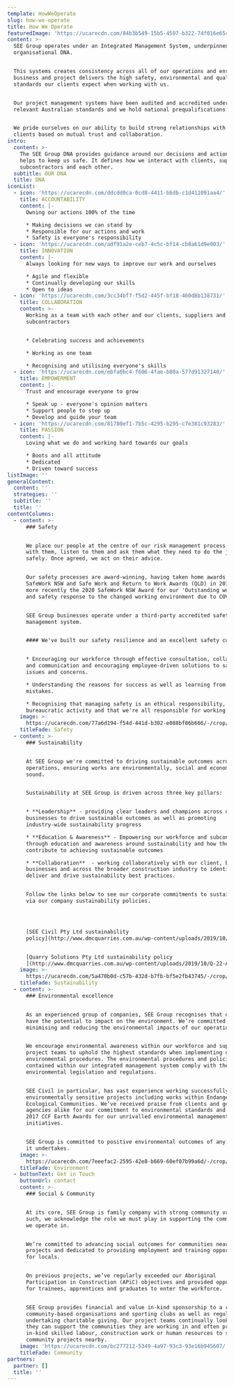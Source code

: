 ```yaml
---
template: HowWeOperate
slug: how-we-operate
title: How We Operate
featuredImage: 'https://ucarecdn.com/84b3b549-15b5-4597-b322-74f016e65422/'
content: >-
  SEE Group operates under an Integrated Management System, underpinned by our
  organisational DNA. 


  This systems creates consistency across all of our operations and ensures each
  business and project delivers the high safety, environmental and quality
  standards our clients expect when working with us. 


  Our project management systems have been audited and accredited under the
  relevant Australian standards and we hold national prequalifications. 


  We pride ourselves on our ability to build strong relationships with our
  clients based on mutual trust and collaboration.
intro:
  content: >-
    The SEE Group DNA provides guidance around our decisions and actions and
    helps to keep us safe. It defines how we interact with clients, suppliers,
    subcontractors and each other.
  subtitle: OUR DNA
  title: DNA
iconList:
  - icon: 'https://ucarecdn.com/ddcdd0ca-0cd8-4411-bbdb-c1d411091aa4/'
    title: ACCOUNTABILITY
    content: |-
      Owning our actions 100% of the time 

      * Making decisions we can stand by 
      * Responsible for our actions and work 
      * Safety is everyone's responsibility
  - icon: 'https://ucarecdn.com/adf91a2e-ceb7-4c5c-bf14-cb8a61d9e003/'
    title: INNOVATION
    content: |-
      Always looking for new ways to improve our work and ourselves

      * Agile and flexible 
      * Continually developing our skills
      * Open to ideas
  - icon: 'https://ucarecdn.com/3cc34bf7-f5d2-445f-bf18-460d8b138731/'
    title: COLLABORATION
    content: >-
      Working as a team with each other and our clients, suppliers and
      subcontractors 


      * Celebrating success and achievements 

      * Working as one team 

      * Recognising and utilising everyone's skills
  - icon: 'https://ucarecdn.com/ebfa0bc4-f606-4fae-b80a-577d91327140/'
    title: EMPOWERMENT
    content: |-
      Trust and encourage everyone to grow 

      * Speak up - everyone's opinion matters 
      * Support people to step up 
      * Develop and guide your team
  - icon: 'https://ucarecdn.com/81780ef1-7b5c-4295-b295-c7e381c93283/'
    title: PASSION
    content: |-
      Loving what we do and working hard towards our goals 

      * Boots and all attitude 
      * Dedicated 
      * Driven toward success
listImage: ''
generalContent:
  content: ''
  strategies: ''
  subtitle: ''
  title: ''
contentColumns:
  - content: >-
      ### Safety


      We place our people at the centre of our risk management process. We talk
      with them, listen to them and ask them what they need to do the job
      safely. Once agreed, we act on their advice. 


      Our safety processes are award-winning, having taken home awards at the
      SafeWork NSW and Safe Work and Return to Work Awards (QLD) in 2018 and
      more recently the 2020 SafeWork NSW Award for our 'Outstanding work health
      and safety response to the changed working environment due to COVID-19'.


      SEE Group businesses operate under a third-party accredited safety
      management system.


      #### We've built our safety resilience and an excellent safety culture by:


      * Encouraging our workforce through effective consultation, collaboration
      and communication and encouraging employee-driven solutions to safety
      issues and concerns. 

      * Understanding the reasons for success as well as learning from our
      mistakes. 

      * Recognising that managing safety is an ethical responsibility, not a
      bureaucratic activity and that we're all responsible for working safely.
    image: >-
      https://ucarecdn.com/77a6d194-f54d-441d-b302-e088bf86b666/-/crop/1265x844/207,139/-/preview/
    titleFade: Safety
  - content: >-
      ### Sustainability


      At SEE Group we're committed to driving sustainable outcomes across our
      operations, ensuring works are environmentally, social and economically
      sound. 


      Sustainability at SEE Group is driven across three key pillars: 


      * **Leadership** - providing clear leaders and champions across our
      businesses to drive sustainable outcomes as well as promoting
      industry-wide sustainability progress

      * **Education & Awareness** - Empowering our workforce and subcontractors
      through education and awareness around sustainability and how their works
      contribute to achieving sustainable outcomes

      * **Collaboration**  - working collaboratively with our client, between
      businesses and across the broader construction industry to identify,
      deliver and drive sustainability best practices. 


      Follow the links below to see our corporate commitments to sustainability
      via our company sustainability policies. 




      [SEE Civil Pty Ltd sustainability
      policy](http://www.dmcquarries.com.au/wp-content/uploads/2019/10/22-A1-26-Sustainability-Policy.pdf)


      [Quarry Solutions Pty Ltd sustainability policy
      ](http://www.dmcquarries.com.au/wp-content/uploads/2019/10/Q-22-A1-26-Sustainability-Policy.pdf)
    image: >-
      https://ucarecdn.com/5a470b0d-c57b-432d-b7fb-bf5e2fb43745/-/crop/1800x937/0,155/-/preview/
    titleFade: Sustainability
  - content: >-
      ### Environmental excellence


      As an experienced group of companies, SEE Group recognises that our works
      have the potential to impact on the environment. We’re committed to
      minimising and reducing the environmental impacts of our operations.


      We encourage environmental awareness within our workforce and support
      project teams to uphold the highest standards when implementing our
      environmental procedures. The environmental procedures and policies
      contained within our integrated management system comply with the relevant
      environmental legislation and regulations. 


      SEE Civil in particular, has vast experience working successfully on
      environmentally sensitive projects including works within Endangered
      Ecological Communities. We’ve received praise from clients and government
      agencies alike for our commitment to environmental standards and won the
      2017 CCF Earth Awards for our unrivalled environmental management
      initiatives.


      SEE Group is committed to positive environmental outcomes of any projects
      it undertakes.
    image: >-
      https://ucarecdn.com/7eeefac2-2595-42e8-b669-60ef07b99a6d/-/crop/575x442/0,104/-/preview/
    titleFade: Environment
  - buttonText: Get in Touch
    buttonUrl: contact
    content: >-
      ### Social & Community


      At its core, SEE Group is family company with strong community values. As
      such, we acknowledge the role we must play in supporting the communities
      we operate in. 


      We’re committed to advancing social outcomes for communities nearby to our
      projects and dedicated to providing employment and training opportunities
      for locals. 


      On previous projects, we’ve regularly exceeded our Aboriginal
      Participation in Construction (APiC) objectives and provided opportunities
      for trainees, apprentices and graduates to enter the workforce. 


      SEE Group provides financial and value in-kind sponsorship to a range of
      community-based organisations and sporting clubs as well as regularly
      undertaking charitable giving. Our project teams continually look for ways
      they can support the communities they are working in and often provide
      in-kind skilled labour, construction work or human resources to support
      community projects nearby.
    image: 'https://ucarecdn.com/bc277212-5349-4a97-93c3-93e16b945607/'
    titleFade: Community
partners:
  partner: []
  title: ''
---
```


